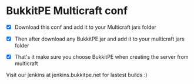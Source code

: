 # BukkitPE Multicraft conf

- [x] Download this conf and add it to your Multicraft jars folder
- [x] Then after download any BukkitPE.jar and add it to your multicraft jars folder
- [x] That's it make sure you choose BukkitPE when creating the server from multicraft


Visit our jenkins at jenkins.bukkitpe.net for lastest builds :) 
